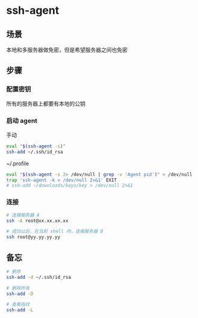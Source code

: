 # ssh-agent

## 场景

本地和多服务器做免密，但是希望服务器之间也免密

## 步骤

### 配置密钥

所有的服务器上都要有本地的公钥

### 启动 agent

手动

```sh
eval "$(ssh-agent -s)"
ssh-add ~/.ssh/id_rsa
```

~/.profile

```sh
eval "$(ssh-agent -s 2> /dev/null | grep -v 'Agent pid')" > /dev/null
trap 'ssh-agent -k > /dev/null 2>&1' EXIT
# ssh-add ~/downloads/keys/key > /dev/null 2>&1
```

### 连接

```sh
# 连接服务器 A
ssh -A root@xx.xx.xx.xx

# 成功以后，在当前 shell 内，连接服务器 B
ssh root@yy.yy.yy.yy
```

## 备忘

```sh
# 删除
ssh-add -d ~/.ssh/id_rsa

# 删除所有
ssh-add -D

# 查看指纹
ssh-add -L
```
